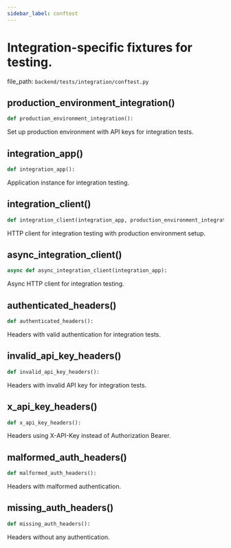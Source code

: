 ```yaml
---
sidebar_label: conftest
---
```


# Integration-specific fixtures for testing.

  file_path: `backend/tests/integration/conftest.py`

## production_environment_integration()

```python
def production_environment_integration():
```

Set up production environment with API keys for integration tests.

## integration_app()

```python
def integration_app():
```

Application instance for integration testing.

## integration_client()

```python
def integration_client(integration_app, production_environment_integration):
```

HTTP client for integration testing with production environment setup.

## async_integration_client()

```python
async def async_integration_client(integration_app):
```

Async HTTP client for integration testing.

## authenticated_headers()

```python
def authenticated_headers():
```

Headers with valid authentication for integration tests.

## invalid_api_key_headers()

```python
def invalid_api_key_headers():
```

Headers with invalid API key for integration tests.

## x_api_key_headers()

```python
def x_api_key_headers():
```

Headers using X-API-Key instead of Authorization Bearer.

## malformed_auth_headers()

```python
def malformed_auth_headers():
```

Headers with malformed authentication.

## missing_auth_headers()

```python
def missing_auth_headers():
```

Headers without any authentication.
